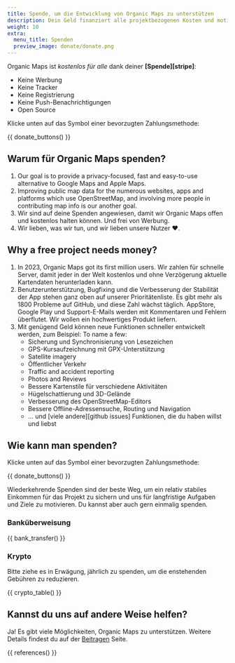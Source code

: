 ```yaml
---
title: Spende, um die Entwicklung von Organic Maps zu unterstützen
description: Dein Geld finanziert alle projektbezogenen Kosten und motiviert uns, Organic Maps zu verbessern.
weight: 10
extra:
  menu_title: Spenden
  preview_image: donate/donate.png
---
```


Organic Maps ist _kostenlos für alle_ dank deiner **[Spende][stripe]**:

- Keine Werbung
- Keine Tracker
- Keine Registrierung
- Keine Push-Benachrichtigungen
- Open Source

Klicke unten auf das Symbol einer bevorzugten Zahlungsmethode:

{{ donate_buttons() }}

## Warum für Organic Maps spenden?

1. Our goal is to provide a privacy-focused, fast and easy-to-use alternative to Google Maps and Apple Maps.
2. Improving public map data for the numerous websites, apps and platforms which use OpenStreetMap, and involving more people in contributing map info is our another goal.
3. Wir sind auf deine Spenden angewiesen, damit wir Organic Maps offen und
   kostenlos halten können.
   Und frei von Werbung.
4. Wir
   lieben, was wir tun, und wir lieben unsere Nutzer ❤️.

## Why a free project needs money?

1. In 2023, Organic Maps got its first million users.
   Wir zahlen für schnelle Server, damit jeder in der Welt kostenlos und
   ohne Verzögerung aktuelle Kartendaten herunterladen kann.
2. Benutzerunterstützung, Bugfixing und die Verbesserung der Stabilität der
   App stehen ganz oben auf unserer Prioritätenliste.
   Es gibt mehr als 1800
   Probleme auf GitHub, und diese Zahl wächst täglich.
   AppStore, Google
   Play und Support-E-Mails werden mit Kommentaren und Fehlern
   überflutet. Wir wollen ein hochwertiges Produkt liefern.
3. Mit genügend Geld können neue Funktionen schneller entwickelt werden, zum
   Beispiel: To name a few:
   - Sicherung und Synchronisierung von Lesezeichen
   - GPS-Kursaufzeichnung mit GPX-Unterstützung
   - Satellite imagery
   - Öffentlicher Verkehr
   - Traffic and accident reporting
   - Photos and Reviews
   - Bessere Kartenstile für verschiedene Aktivitäten
   - Hügelschattierung und 3D-Gelände
   - Verbesserung des OpenStreetMap-Editors
   - Bessere Offline-Adressensuche, Routing und Navigation
   - … und [viele andere][github issues] Funktionen, die du haben willst und
     liebst

## Wie kann man spenden?

Klicke unten auf das Symbol einer bevorzugten Zahlungsmethode:

{{ donate_buttons() }}

Wiederkehrende Spenden sind der beste Weg, um ein relativ stabiles Einkommen
für das Projekt zu sichern und uns für langfristige Aufgaben und Ziele zu
motivieren. Du kannst aber auch gern einmalig spenden.

### Banküberweisung

{{ bank_transfer() }}

### Krypto

Bitte ziehe es in Erwägung, jährlich zu spenden, um die enstehenden Gebühren
zu reduzieren.

{{ crypto_table() }}

## Kannst du uns auf andere Weise helfen?

Ja! Es gibt viele Möglichkeiten, Organic Maps zu unterstützen. Weitere
Details findest du auf der [Beitragen](@/contribute/index.de.md) Seite.

{{ references() }}
